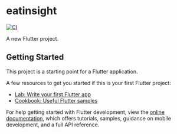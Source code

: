 # eatinsight

[![CI](https://github.com/HrishikeshSNamputiri/EATINSIGHT/actions/workflows/flutter-ci.yml/badge.svg)](https://github.com/HrishikeshSNamputiri/EATINSIGHT/actions/workflows/flutter-ci.yml)


A new Flutter project.

## Getting Started

This project is a starting point for a Flutter application.

A few resources to get you started if this is your first Flutter project:

- [Lab: Write your first Flutter app](https://docs.flutter.dev/get-started/codelab)
- [Cookbook: Useful Flutter samples](https://docs.flutter.dev/cookbook)

For help getting started with Flutter development, view the
[online documentation](https://docs.flutter.dev/), which offers tutorials,
samples, guidance on mobile development, and a full API reference.
